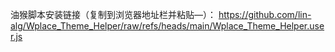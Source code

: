 油猴脚本安装链接（复制到浏览器地址栏并粘贴—）：
https://github.com/lin-alg/Wplace_Theme_Helper/raw/refs/heads/main/Wplace_Theme_Helper.user.js